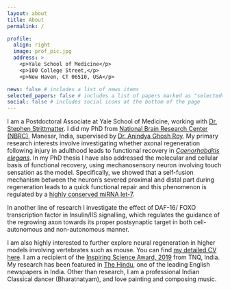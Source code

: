 ```yaml
---
layout: about
title: About
permalink: /

profile:
  align: right
  image: prof_pic.jpg
  address: >
    <p>Yale School of Medicine</p>
    <p>100 College Street,</p>
    <p>New Haven, CT 06510, USA</p>

news: false # includes a list of news items
selected_papers: false # includes a list of papers marked as "selected={true}"
social: false # includes social icons at the bottom of the page
---
```


I am a Postdoctoral Associate at Yale School of Medicine, working with [Dr. Stephen Strittmatter](https://medicine.yale.edu/profile/stephen-strittmatter/). I did my PhD from [National Brain Research Center (NBRC)](https://anindyaghoshroy.weebly.com/), Manesar, India, supervised by [Dr. Anindya Ghosh Roy](https://anindyaghoshroy.weebly.com/). My primary research interests involve investigating whether axonal regeneration following injury in adulthood leads to functional recovery in [_Caenorhabditis elegans_](http://www.wormbook.org/chapters/www_celegansintro/celegansintro.html). In my PhD thesis I have also addressed the molecular and cellular basis of functional recovery, using mechanosensory neuron involving touch sensation as the model. Specifically, we showed that a self-fusion mechanism between the neuron’s severed proximal and distal part during regeneration leads to a quick functional repair and this phenomenon is regulated by a [highly conserved miRNA let-7](https://www.pnas.org/content/114/47/E10206).

In another line of research I investigate the effect of DAF-16/ FOXO transcription factor in Insulin/IIS signalling, which regulates the guidance of the regrowing axon towards its proper postsynaptic target in both cell-autonomous and non-autonomous manner.

I am also highly interested to further explore neural regeneration in higher models involving vertebrates such as mouse. You can find [my detailed CV here](/assets/pdf/cv.pdf). I am a recipient of the [Inspiring Science Award, 2019](https://www.facebook.com/TNQTechnologies/posts/congratulations-again-to-all-the-finalists-of-the-inspiring-science-award-2019-t/2074795909224945/) from TNQ, India.
My research has been featured in [The Hindu](https://www.thehindu.com/sci-tech/science/nbrc-researchers-discover-functional-recovery-mechanism-after-neuronal-injury/article20443364.ece), one of the leading English newspapers in India. Other than research, I am a professional Indian Classical dancer (Bharatnatyam), and love painting and composing music.
